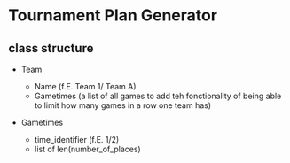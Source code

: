 # Tournament Plan Generator

## class structure 


- Team
    - Name (f.E. Team 1/ Team A)
    - Gametimes (a list of all games to add teh fonctionality of being able to limit how many games in a row one team has)

- Gametimes
    - time_identifier (f.E. 1/2)
    - list of len(number_of_places)
    